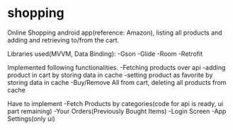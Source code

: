 # shopping
Online Shopping android app(reference: Amazon), listing all products and adding and retrieving to/from the cart.

Libraries used(MVVM, Data Binding):
-Gson
-Glide
-Room
-Retrofit

Implemented following functionalities.
-Fetching products over api
-adding product in cart by storing data in cache
-setting product as favorite by storing data in cache
-Buy/Remove All from cart, deleting all products from cache

Have to implement
-Fetch Products by categories(code for api is ready, ui part remaining)
-Your Orders(Previously Bought Items)
-Login Screen
-App Settings(only ui)
